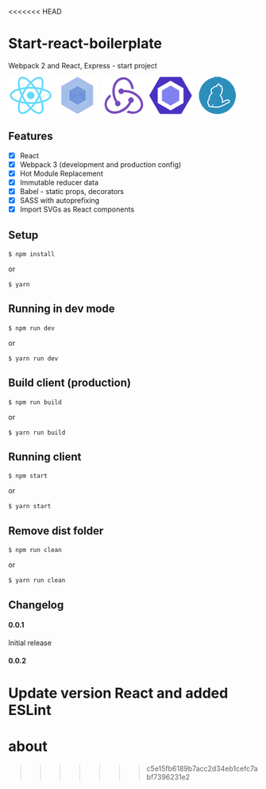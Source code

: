 <<<<<<< HEAD
# Start-react-boilerplate

Webpack 2 and React, Express - start project


[![React](/internals/img/react-padded-90.png)](https://facebook.github.io/react/)
[![Webpack](/internals/img/webpack-padded-90.png)](https://webpack.github.io/)
[![Redux](/internals/img/redux-padded-90.png)](http://redux.js.org/)
[![ESLint](/internals/img/eslint-padded-90.png)](http://eslint.org/)
[![Yarn](/internals/img/yarn-padded-90.png)](https://yarnpkg.com/)

## Features

- [x] React
- [x] Webpack 3 (development and production config)
- [x] Hot Module Replacement
- [x] Immutable reducer data
- [x] Babel - static props, decorators
- [x] SASS with autoprefixing
- [x] Import SVGs as React components

## Setup

```
$ npm install
```
or

```
$ yarn
```

## Running in dev mode

```
$ npm run dev
```
or

```
$ yarn run dev
```

## Build client (production)

```
$ npm run build
```
or

```
$ yarn run build
```

## Running client

```
$ npm start
```
or

```
$ yarn start
```

## Remove dist folder

```
$ npm run clean
```
or

```
$ yarn run clean
```

## Changelog

#### 0.0.1

Initial release

#### 0.0.2

Update version React and added ESLint
=======
# about
>>>>>>> c5e15fb6189b7acc2d34eb1cefc7abf7396231e2
